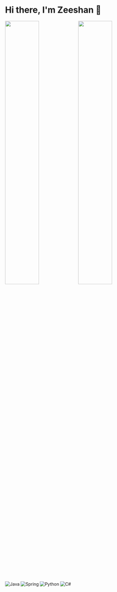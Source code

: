 # Hi there, I'm Zeeshan 👋

<img align = "left" width = "47%" src = "https://github-readme-stats.vercel.app/api?username=zeeshan457&show_icons=true&theme=radical" />

<img align = "left" width = "47%" src = "https://github-readme-stats.vercel.app/api/top-langs/?username=anuraghazra&layout=compact" />

![Java](https://img.shields.io/badge/java-%23ED8B00.svg?style=for-the-badge&logo=java&logoColor=white)
![Spring](https://img.shields.io/badge/spring-%236DB33F.svg?style=for-the-badge&logo=spring&logoColor=white)
![Python](https://img.shields.io/badge/python-3670A0?style=for-the-badge&logo=python&logoColor=ffdd54)
![C#](https://img.shields.io/badge/c%23-%23239120.svg?style=for-the-badge&logo=c-sharp&logoColor=white)










